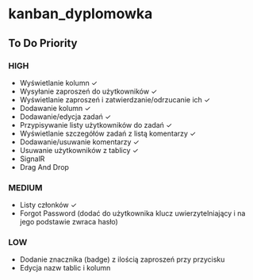# kanban_dyplomowka

## To Do Priority
### HIGH
- Wyświetlanie kolumn  &check;
- Wysyłanie zaproszeń do użytkowników  &check;
- Wyświetlanie zaproszeń i zatwierdzanie/odrzucanie ich  &check;
- Dodawanie kolumn  &check;
- Dodawanie/edycja zadań  &check;
- Przypisywanie listy użytkowników do zadań &check;
- Wyświetlanie szczegółów zadań z listą komentarzy  &check;
- Dodawanie/usuwanie komentarzy  &check;
- Usuwanie użytkowników z tablicy  &check;
- SignalR
- Drag And Drop


### MEDIUM
- Listy członków  &check;
- Forgot Password (dodać do użytkownika klucz uwierzytelniający i na jego podstawie zwraca hasło)

### LOW
- Dodanie znacznika (badge) z ilością zaproszeń przy przycisku
- Edycja nazw tablic i kolumn